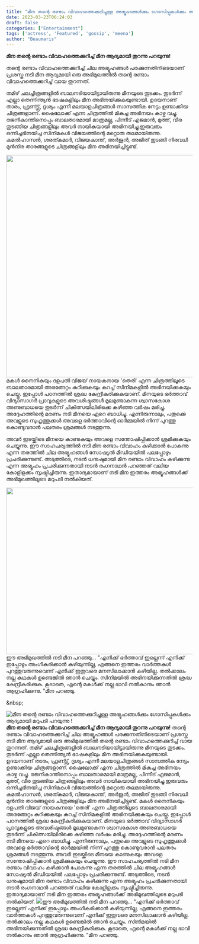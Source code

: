 ```yaml
---
title: "മീന തന്റെ രണ്ടാം വിവാഹത്തെക്കുറിച്ചുള്ള അഭ്യൂഹങ്ങൾക്കും ഗോസിപ്പുകൾക്കും ആദ്യമായി മറുപടി പറയുന്നു !"
date: 2023-03-23T06:24:03
draft: false
categories: ["Entertainment"]
tags: ['actress', 'Featured', 'gossip', 'meena']
author: "Beaumaris"
---
```


<strong>മീന തന്റെ രണ്ടാം വിവാഹത്തെക്കുറിച്ച് മീന ആദ്യമായി തുറന്നു പറയുന്നു!</strong>

തന്റെ രണ്ടാം വിവാഹത്തെക്കുറിച്ച് ചില അഭ്യൂഹങ്ങൾ പരക്കുന്നതിനിടെയാണ് പ്രശസ്ത നടി മീന ആദ്യമായി ഒരു അഭിമുഖത്തിൽ തന്റെ രണ്ടാം വിവാഹത്തെക്കുറിച്ച് വായ തുറന്നത്.

തമിഴ് ചലച്ചിത്രങ്ങളിൽ ബാലനടിയായിട്ടായിരുന്നു മീനയുടെ തുടക്കം. തുടർന്ന് എല്ലാ തെന്നിന്ത്യൻ ഭാഷകളിലും മീന അഭിനയിക്കുകയുണ്ടായി. ഉദയനാണ് താരം, ഫ്രണ്ട്സ്, ദൃശ്യം എന്നീ മലയാളചിത്രങ്ങൾ സാമ്പത്തിക നേട്ടം ഉണ്ടാക്കിയ ചിത്രങ്ങളാണ്. ഷൈലോക്ക് എന്ന ചിത്രത്തിൽ മികച്ച അഭിനയം കാഴ്ച വച്ചു. രജനികാന്തിനൊപ്പം ബാലതാരമായി മാത്രമല്ല, പിന്നീട് എജമാൻ, മുത്ത്, വീര തുടങ്ങിയ ചിത്രങ്ങളിലും അവർ നായികയായി അഭിനയിച്ചു.ഇരുവരും ഒന്നിച്ചഭിനയിച്ച സിനിമകൾ വിജയത്തിന്റെ മറ്റൊരു തലമായിരുന്നു. കമൽഹാസൻ, ശരത്കുമാർ, വിജയകാന്ത്, അർജുൻ, അജിത് തുടങ്ങി നിരവധി മുൻനിര താരങ്ങളുടെ ചിത്രങ്ങളിലും മീന അഭിനയിച്ചിട്ടുണ്ട്.

<img class="size-large wp-image-388676 aligncenter" src="https://cdn.boolokam.com/articles/2023/03/ddddd-1024x768.webp" alt="" width="800" height="600" />മകൾ നൈനികയും ദളപതി വിജയ് നായകനായ 'തെരി' എന്ന ചിത്രത്തിലൂടെ ബാലതാരമായി അരങ്ങേറ്റം കുറിക്കുകയും കുറച്ച് സിനിമകളിൽ അഭിനയിക്കുകയും ചെയ്തു. ഇപ്പോൾ പഠനത്തിൽ ശ്രദ്ധ കേന്ദ്രീകരിക്കുകയാണ്. മീനയുടെ ഭർത്താവ് വിദ്യാസാഗർ പ്രാവുകളുടെ അവശിഷ്ടങ്ങൾ മൂലമുണ്ടാകുന്ന ശ്വാസകോശ അണുബാധയെ തുടർന്ന് ചികിത്സയിലിരിക്കെ കഴിഞ്ഞ വർഷം മരിച്ചു. അദ്ദേഹത്തിന്റെ മരണം നടി മീനയെ ഏറെ ബാധിച്ചു. എന്നിരുന്നാലും, പതുക്കെ അവളുടെ സുഹൃത്തുക്കൾ അവളെ ഭർത്താവിന്റെ ഓർമ്മയിൽ നിന്ന് പുറത്തു കൊണ്ടുവരാൻ പലതരം ശ്രമങ്ങൾ നടത്തുന്നു.

അവർ ഇടയ്ക്കിടെ മീനയെ കാണുകയും അവളെ സന്തോഷിപ്പിക്കാൻ ശ്രമിക്കുകയും ചെയ്യുന്നു. ഈ സാഹചര്യത്തിൽ നടി മീന രണ്ടാം വിവാഹം കഴിക്കാൻ പോകുന്നു എന്ന തരത്തിൽ ചില അഭ്യൂഹങ്ങൾ സോഷ്യൽ മീഡിയയിൽ പലപ്പോഴും പ്രചരിക്കുന്നുണ്ട്. അടുത്തിടെ, നടൻ ധനുഷുമായി മീന രണ്ടാം വിവാഹം കഴിക്കുന്നു എന്ന അഭ്യൂഹം പ്രചരിക്കുന്നതായി നടൻ രംഗനാഥൻ പറഞ്ഞത് വലിയ കോളിളക്കം സൃഷ്ടിച്ചിരുന്നു. ഇതാദ്യമായാണ് നടി മീന ഇത്തരം അഭ്യൂഹങ്ങൾക്ക് അഭിമുഖത്തിലൂടെ മറുപടി നൽകിയത്.

<img class="size-large wp-image-388675 aligncenter" src="https://cdn.boolokam.com/articles/2023/03/eegg-1024x576.webp" alt="" width="800" height="450" />ഈ അഭിമുഖത്തിൽ നടി മീന പറഞ്ഞു... "എനിക്ക് ഭർത്താവ് ഇല്ലെന്ന് എനിക്ക് ഇപ്പോഴും അംഗീകരിക്കാൻ കഴിയുന്നില്ല, എങ്ങനെ ഇത്തരം വാർത്തകൾ പുറത്തുവരുന്നുവെന്ന് എനിക്ക് ഇതുവരെ മനസിലാക്കാൻ കഴിയില്ല. തൽക്കാലം നല്ല കഥകൾ ഉണ്ടെങ്കിൽ ഞാൻ ചെയ്യും. സിനിമയിൽ അഭിനയിക്കുന്നതിൽ ശ്രദ്ധ കേന്ദ്രീകരിക്കുക. കൂടാതെ, എന്റെ മകൾക്ക് നല്ല ഭാവി നൽകാനും ഞാൻ ആഗ്രഹിക്കുന്നു. ”മീന പറഞ്ഞു.

&amp;nbsp;


![മീന തന്റെ രണ്ടാം വിവാഹത്തെക്കുറിച്ചുള്ള അഭ്യൂഹങ്ങൾക്കും ഗോസിപ്പുകൾക്കും ആദ്യമായി മറുപടി പറയുന്നു !](https://cdn.boolokam.com/articles/2023/03/ddddd-1024x768.webp)**മീന തന്റെ രണ്ടാം വിവാഹത്തെക്കുറിച്ച് മീന ആദ്യമായി തുറന്നു പറയുന്നു!** തന്റെ രണ്ടാം വിവാഹത്തെക്കുറിച്ച് ചില അഭ്യൂഹങ്ങൾ പരക്കുന്നതിനിടെയാണ് പ്രശസ്ത നടി മീന ആദ്യമായി ഒരു അഭിമുഖത്തിൽ തന്റെ രണ്ടാം വിവാഹത്തെക്കുറിച്ച് വായ തുറന്നത്. തമിഴ് ചലച്ചിത്രങ്ങളിൽ ബാലനടിയായിട്ടായിരുന്നു മീനയുടെ തുടക്കം. തുടർന്ന് എല്ലാ തെന്നിന്ത്യൻ ഭാഷകളിലും മീന അഭിനയിക്കുകയുണ്ടായി. ഉദയനാണ് താരം, ഫ്രണ്ട്സ്, ദൃശ്യം എന്നീ മലയാളചിത്രങ്ങൾ സാമ്പത്തിക നേട്ടം ഉണ്ടാക്കിയ ചിത്രങ്ങളാണ്. ഷൈലോക്ക് എന്ന ചിത്രത്തിൽ മികച്ച അഭിനയം കാഴ്ച വച്ചു. രജനികാന്തിനൊപ്പം ബാലതാരമായി മാത്രമല്ല, പിന്നീട് എജമാൻ, മുത്ത്, വീര തുടങ്ങിയ ചിത്രങ്ങളിലും അവർ നായികയായി അഭിനയിച്ചു.ഇരുവരും ഒന്നിച്ചഭിനയിച്ച സിനിമകൾ വിജയത്തിന്റെ മറ്റൊരു തലമായിരുന്നു. കമൽഹാസൻ, ശരത്കുമാർ, വിജയകാന്ത്, അർജുൻ, അജിത് തുടങ്ങി നിരവധി മുൻനിര താരങ്ങളുടെ ചിത്രങ്ങളിലും മീന അഭിനയിച്ചിട്ടുണ്ട്. മകൾ നൈനികയും ദളപതി വിജയ് നായകനായ 'തെരി' എന്ന ചിത്രത്തിലൂടെ ബാലതാരമായി അരങ്ങേറ്റം കുറിക്കുകയും കുറച്ച് സിനിമകളിൽ അഭിനയിക്കുകയും ചെയ്തു. ഇപ്പോൾ പഠനത്തിൽ ശ്രദ്ധ കേന്ദ്രീകരിക്കുകയാണ്. മീനയുടെ ഭർത്താവ് വിദ്യാസാഗർ പ്രാവുകളുടെ അവശിഷ്ടങ്ങൾ മൂലമുണ്ടാകുന്ന ശ്വാസകോശ അണുബാധയെ തുടർന്ന് ചികിത്സയിലിരിക്കെ കഴിഞ്ഞ വർഷം മരിച്ചു. അദ്ദേഹത്തിന്റെ മരണം നടി മീനയെ ഏറെ ബാധിച്ചു. എന്നിരുന്നാലും, പതുക്കെ അവളുടെ സുഹൃത്തുക്കൾ അവളെ ഭർത്താവിന്റെ ഓർമ്മയിൽ നിന്ന് പുറത്തു കൊണ്ടുവരാൻ പലതരം ശ്രമങ്ങൾ നടത്തുന്നു. അവർ ഇടയ്ക്കിടെ മീനയെ കാണുകയും അവളെ സന്തോഷിപ്പിക്കാൻ ശ്രമിക്കുകയും ചെയ്യുന്നു. ഈ സാഹചര്യത്തിൽ നടി മീന രണ്ടാം വിവാഹം കഴിക്കാൻ പോകുന്നു എന്ന തരത്തിൽ ചില അഭ്യൂഹങ്ങൾ സോഷ്യൽ മീഡിയയിൽ പലപ്പോഴും പ്രചരിക്കുന്നുണ്ട്. അടുത്തിടെ, നടൻ ധനുഷുമായി മീന രണ്ടാം വിവാഹം കഴിക്കുന്നു എന്ന അഭ്യൂഹം പ്രചരിക്കുന്നതായി നടൻ രംഗനാഥൻ പറഞ്ഞത് വലിയ കോളിളക്കം സൃഷ്ടിച്ചിരുന്നു. ഇതാദ്യമായാണ് നടി മീന ഇത്തരം അഭ്യൂഹങ്ങൾക്ക് അഭിമുഖത്തിലൂടെ മറുപടി നൽകിയത്. ![](https://cdn.boolokam.com/articles/2023/03/eegg-1024x576.webp)ഈ അഭിമുഖത്തിൽ നടി മീന പറഞ്ഞു... "എനിക്ക് ഭർത്താവ് ഇല്ലെന്ന് എനിക്ക് ഇപ്പോഴും അംഗീകരിക്കാൻ കഴിയുന്നില്ല, എങ്ങനെ ഇത്തരം വാർത്തകൾ പുറത്തുവരുന്നുവെന്ന് എനിക്ക് ഇതുവരെ മനസിലാക്കാൻ കഴിയില്ല. തൽക്കാലം നല്ല കഥകൾ ഉണ്ടെങ്കിൽ ഞാൻ ചെയ്യും. സിനിമയിൽ അഭിനയിക്കുന്നതിൽ ശ്രദ്ധ കേന്ദ്രീകരിക്കുക. കൂടാതെ, എന്റെ മകൾക്ക് നല്ല ഭാവി നൽകാനും ഞാൻ ആഗ്രഹിക്കുന്നു. ”മീന പറഞ്ഞു. &nbsp;
